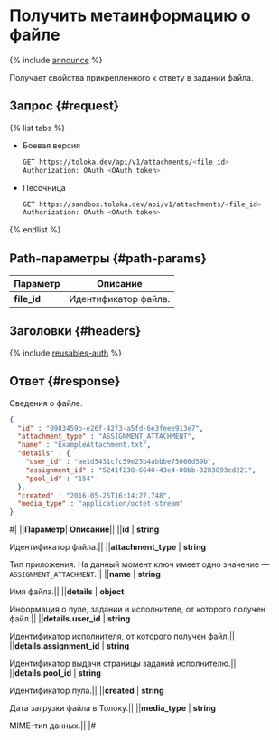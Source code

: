 # Получить метаинформацию о файле

{% include [announce](../_includes/announce.md) %}

Получает свойства прикрепленного к ответу в задании файла.

## Запрос {#request}

{% list tabs %}

- Боевая версия

    ```bash
    GET https://toloka.dev/api/v1/attachments/<file_id>
    Authorization: OAuth <OAuth token>
    ```

- Песочница

    ```bash
    GET https://sandbox.toloka.dev/api/v1/attachments/<file_id>
    Authorization: OAuth <OAuth token>
    ```

{% endlist %}

## Path-параметры {#path-params}

Параметр | Описание
----- | -----
**file_id** | Идентификатор файла.

## Заголовки {#headers}

{% include [reusables-auth](../_includes/reusables/id-reusables/auth.md) %}

## Ответ {#response}

Сведения о файле.

```json
{
  "id" : "0983459b-e26f-42f3-a5fd-6e3feee913e7",
  "attachment_type" : "ASSIGNMENT_ATTACHMENT",
  "name" : "ExampleAttachment.txt",
  "details" : {
    "user_id" : "ae1d5431cfc59e25b4abbbe75666d59b",
    "assignment_id" : "5241f238-6640-43e4-80bb-3283893cd221",
    "pool_id" : "154"
  },
  "created" : "2016-05-25T16:14:27.748",
  "media_type" : "application/octet-stream"
}
```

#|
||**Параметр**| **Описание**||
||**id** | **string**

Идентификатор файла.||
||**attachment_type** | **string**

Тип приложения. На данный момент ключ имеет одно значение — `ASSIGNMENT_ATTACHMENT`.||
||**name** | **string**

Имя файла.||
||**details** | **object**

Информация о пуле, задании и исполнителе, от которого получен файл.||
||**details.user_id** | **string**

Идентификатор исполнителя, от которого получен файл.||
||**details.assignment_id** | **string**

Идентификатор выдачи страницы заданий исполнителю.||
||**details.pool_id** | **string**

Идентификатор пула.||
||**created** | **string**

Дата загрузки файла в Толоку.||
||**media_type** | **string**

MIME-тип данных.||
|#